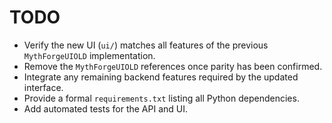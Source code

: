 # TODO

- Verify the new UI (`ui/`) matches all features of the previous `MythForgeUIOLD` implementation.
- Remove the `MythForgeUIOLD` references once parity has been confirmed.
- Integrate any remaining backend features required by the updated interface.
- Provide a formal `requirements.txt` listing all Python dependencies.
- Add automated tests for the API and UI.
